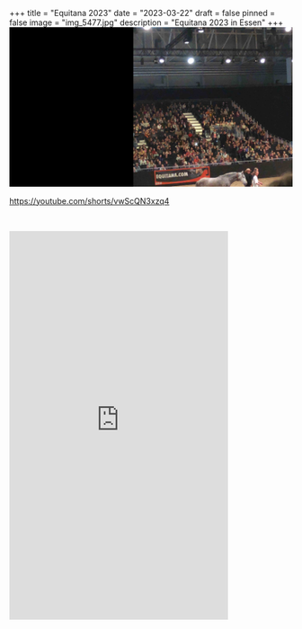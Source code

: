 +++
title = "Equitana 2023"
date = "2023-03-22"
draft = false
pinned = false
image = "img_5477.jpg"
description = "Equitana 2023 in Essen"
+++
![Tanja Riedinger / Nativehorses](img_5357.jpg)

https://youtube.com/shorts/vwScQN3xzq4

![]()

<iframe width="389" height="692" src="https://www.youtube.com/embed/tA-qsbvWE-4" title="06e579cf 785a 4c48 85fe 0c8936e362f5" frameborder="0" allow="accelerometer; autoplay; clipboard-write; encrypted-media; gyroscope; picture-in-picture; web-share" allowfullscreen></iframe>